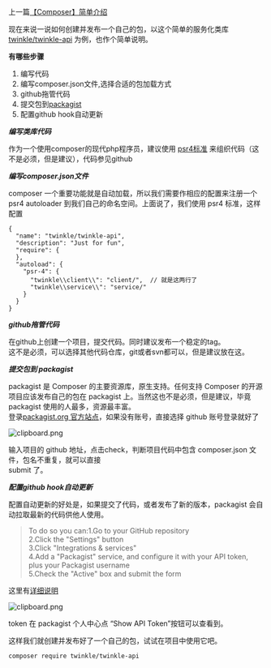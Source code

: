 上一篇[【Composer】简单介绍](https://segmentfault.com/a/1190000013984336)

现在来说一说如何创建并发布一个自己的包，以这个简单的服务化类库 [twinkle/twinkle-api](https://github.com/TwinklePHP/Twinkle.git) 为例，也作个简单说明。

**有哪些步骤**

1. 编写代码
2. 编写composer.json文件,选择合适的包加载方式
3. github拖管代码
4. 提交包到[packagist](https://packagist.org)
5. 配置github hook自动更新

***编写类库代码***

作为一个使用composer的现代php程序员，建议使用 [psr4标准](https://github.com/php-fig/fig-standards/blob/master/accepted/PSR-4-autoloader.md) 来组织代码（这不是必须，但是建议），代码参见github

***编写composer.json文件***

composer 一个重要功能就是自动加载，所以我们需要作相应的配置来注册一个 psr4 autoloader 到我们自己的命名空间。上面说了，我们使用 psr4 标准，这样配置

```
{
  "name": "twinkle/twinkle-api",
  "description": "Just for fun",
  "require": {
  },
  "autoload": {
    "psr-4": {
      "twinkle\\client\\": "client/",  // 就是这两行了
      "twinkle\\service\\": "service/"
    }
  }
}
```

***github拖管代码***

在github上创建一个项目，提交代码。同时建议发布一个稳定的tag。  
这不是必须，可以选择其他代码仓库，git或者svn都可以，但是建议放在这。

 ***提交包到 packagist***

packagist 是 Composer 的主要资源库，原生支持。任何支持 Composer 的开源项目应该发布自己的包在 packagist 上。当然这也不是必须，但是建议，毕竟 packagist 使用的人最多，资源最丰富。  
登录[packagist.org 官方站点](https://packagist.org/packages/submit)，如果没有账号，直接选择 github 账号登录就好了

![clipboard.png](/blog/files/images/5a095f667c97d89bcba9a69d62a8b345.jpg "clipboard.png")

输入项目的 github 地址，点击check，判断项目代码中包含 composer.json 文件，包名不重复，就可以直接  
 submit 了。

***配置github hook自动更新***

配置自动更新的好处是，如果提交了代码，或者发布了新的版本，packagist 会自动拉取最新的代码供他人使用。

> To do so you can:1.Go to your GitHub repository   
> 2.Click the "Settings" button   
> 3.Click "Integrations & services"   
> 4.Add a "Packagist" service, and configure it with your API token, plus your Packagist username   
> 5.Check the "Active" box and submit the form

这里有[详细说明](https://packagist.org/about#how-to-update-packages)

![clipboard.png](/blog/files/images/8753ae0df259d6af6b5d42c9903f19e6.jpg "clipboard.png")

token 在 packagist 个人中心点 “Show API Token”按钮可以查看到。

这样我们就创建并发布好了一个自己的包，试试在项目中使用它吧。

```
composer require twinkle/twinkle-api
```